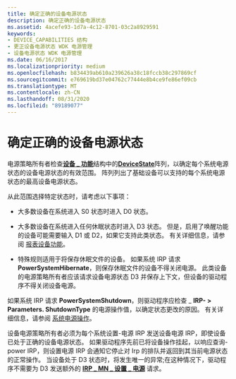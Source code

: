 ```yaml
---
title: 确定正确的设备电源状态
description: 确定正确的设备电源状态
ms.assetid: 4acefe93-1d7a-4c12-8701-03c2a8929591
keywords:
- DEVICE_CAPABILITIES 结构
- 更正设备电源状态 WDK 电源管理
- 设备电源状态 WDK 电源管理
ms.date: 06/16/2017
ms.localizationpriority: medium
ms.openlocfilehash: b834439ab610a239626a38c18fccb38c297869cf
ms.sourcegitcommit: e769619bd37e04762c77444e8b4ce9fe86ef09cb
ms.translationtype: MT
ms.contentlocale: zh-CN
ms.lasthandoff: 08/31/2020
ms.locfileid: "89189077"
---
```

# <a name="determining-the-correct-device-power-state"></a>确定正确的设备电源状态





电源策略所有者检查[**设备 \_ 功能**](/windows-hardware/drivers/ddi/wdm/ns-wdm-_device_capabilities)结构中的[**DeviceState**](devicestate.md)阵列，以确定每个系统电源状态的设备电源状态的有效范围。 阵列列出了基础设备可以支持的每个系统电源状态的最高设备电源状态。

从此范围选择特定状态时，请考虑以下事项：

-   大多数设备在系统进入 S0 状态时进入 D0 状态。

-   大多数设备在系统进入任何休眠状态时进入 D3 状态。 但是，启用了唤醒功能的设备可能需要输入 D1 或 D2，如果它支持此类状态。 有关详细信息，请参阅 [报表设备功能](reporting-device-power-capabilities.md)。

-   特殊规则适用于将保存休眠文件的设备。 如果系统 IRP 请求 **PowerSystemHibernate**，则保存休眠文件的设备不得关闭电源。 此类设备的电源策略所有者应该请求设备电源状态 D3 并保存上下文，但设备的驱动程序不得关闭设备电源。

如果系统 IRP 请求 **PowerSystemShutdown**，则驱动程序应检查 \_ **IRP- &gt; Parameters. ShutdownType** 的电源操作值，以确定状态更改的原因。 有关详细信息，请参阅 [系统电源操作](system-power-actions.md)。

设备电源策略所有者必须为每个系统设置-电源 IRP 发送设备电源 IRP，即使设备已处于正确的设备电源状态。 如果驱动程序先前已将设备操作挂起，以响应查询-power IRP，则设置电源 IRP 会通知它停止对 Irp 的排队并返回到其当前电源状态的正常操作。 当设备处于 D3 状态时，将发生唯一的异常;在这种情况下，驱动程序不需要为 D3 发送额外的 [**IRP \_ MN \_ 设置 \_ 电源**](./irp-mn-set-power.md) 请求。

 


